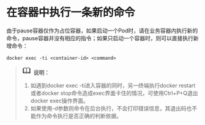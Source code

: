 # 在容器中执行一条新的命令<a name="ZH-CN_TOPIC_0184808173"></a>

由于pause容器仅作为占位容器，如果启动一个Pod时，请在业务容器内执行新的命令，pause容器并没有相应的指令；如果只启动一个容器时，则可以直接执行新增命令：

```
docker exec -ti <container-id> <command>
```

>![](./public_sys-resources/icon-note.gif) **说明：**   
>1.  如遇到docker exec -ti进入容器的同时，另一终端执行docker restart或者docker stop命令造成exec界面卡住的情况，可使用Ctrl+P+Q退出docker exec操作界面。  
>2.  如果使用-d参数则命令在后台执行，不会打印错误信息，其退出码也不能作为命令执行是否正确的判断依据。  

